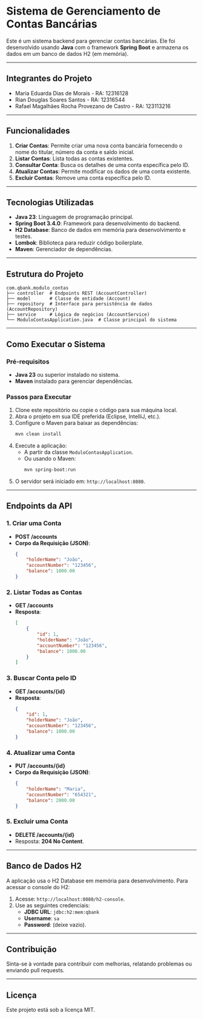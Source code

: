 
# Sistema de Gerenciamento de Contas Bancárias

Este é um sistema backend para gerenciar contas bancárias. Ele foi desenvolvido usando **Java** com o framework **Spring Boot** e armazena os dados em um banco de dados H2 (em memória).

---

## Integrantes do Projeto

- Maria Eduarda Dias de Morais - RA: 12316128
- Rian Douglas Soares Santos - RA: 12316544
- Rafael Magalhães Rocha Provezano de Castro - RA: 123113216

---

## Funcionalidades

1. **Criar Contas**: Permite criar uma nova conta bancária fornecendo o nome do titular, número da conta e saldo inicial.
2. **Listar Contas**: Lista todas as contas existentes.
3. **Consultar Conta**: Busca os detalhes de uma conta específica pelo ID.
4. **Atualizar Contas**: Permite modificar os dados de uma conta existente.
5. **Excluir Contas**: Remove uma conta específica pelo ID.

---

## Tecnologias Utilizadas

- **Java 23**: Linguagem de programação principal.
- **Spring Boot 3.4.0**: Framework para desenvolvimento do backend.
- **H2 Database**: Banco de dados em memória para desenvolvimento e testes.
- **Lombok**: Biblioteca para reduzir código boilerplate.
- **Maven**: Gerenciador de dependências.

---

## Estrutura do Projeto

```
com.qbank.modulo_contas
├── controller  # Endpoints REST (AccountController)
├── model       # Classe de entidade (Account)
├── repository  # Interface para persistência de dados (AccountRepository)
├── service     # Lógica de negócios (AccountService)
└── ModuloContasApplication.java  # Classe principal do sistema
```

---

## Como Executar o Sistema

### Pré-requisitos

- **Java 23** ou superior instalado no sistema.
- **Maven** instalado para gerenciar dependências.

### Passos para Executar

1. Clone este repositório ou copie o código para sua máquina local.
2. Abra o projeto em sua IDE preferida (Eclipse, IntelliJ, etc.).
3. Configure o Maven para baixar as dependências:
   ```bash
   mvn clean install
   ```
4. Execute a aplicação:
   - A partir da classe `ModuloContasApplication`.
   - Ou usando o Maven:
     ```bash
     mvn spring-boot:run
     ```
5. O servidor será iniciado em: `http://localhost:8080`.

---

## Endpoints da API

### 1. Criar uma Conta
- **POST /accounts**
- **Corpo da Requisição (JSON)**:
  ```json
  {
      "holderName": "João",
      "accountNumber": "123456",
      "balance": 1000.00
  }
  ```

### 2. Listar Todas as Contas
- **GET /accounts**
- **Resposta**:
  ```json
  [
      {
          "id": 1,
          "holderName": "João",
          "accountNumber": "123456",
          "balance": 1000.00
      }
  ]
  ```

### 3. Buscar Conta pelo ID
- **GET /accounts/{id}**
- **Resposta**:
  ```json
  {
      "id": 1,
      "holderName": "João",
      "accountNumber": "123456",
      "balance": 1000.00
  }
  ```

### 4. Atualizar uma Conta
- **PUT /accounts/{id}**
- **Corpo da Requisição (JSON)**:
  ```json
  {
      "holderName": "Maria",
      "accountNumber": "654321",
      "balance": 2000.00
  }
  ```

### 5. Excluir uma Conta
- **DELETE /accounts/{id}**
- Resposta: **204 No Content**.

---

## Banco de Dados H2

A aplicação usa o H2 Database em memória para desenvolvimento. Para acessar o console do H2:

1. Acesse: `http://localhost:8080/h2-console`.
2. Use as seguintes credenciais:
   - **JDBC URL**: `jdbc:h2:mem:qbank`
   - **Username**: `sa`
   - **Password**: (deixe vazio).

---

## Contribuição

Sinta-se à vontade para contribuir com melhorias, relatando problemas ou enviando pull requests.

---

## Licença

Este projeto está sob a licença MIT.
